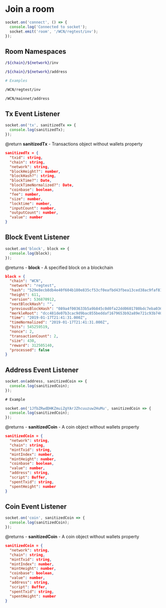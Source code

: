 # Join a room

```javascript
socket.on('connect', () => {
  console.log('Connected to socket');
  socket.emit('room', '/WCN/regtest/inv');
});
```

## Room Namespaces

```sh
/${chain}/${network}/inv

/${chain}/${network}/address

# Examples

/WCN/regtest/inv

/WCN/mainnet/address
```

## Tx Event Listener

```javascript
socket.on('tx', sanitizedTx => {
  console.log(sanitizedTx);
});
```

@return **sanitizedTx** - Transactions object without wallets property

```json
sanitizedTx = {
  "txid": string,
  "chain": string,
  "network": string,
  "blockHeight?": number,
  "blockHash?": string,
  "blockTime?": Date,
  "blockTimeNormalized?": Date,
  "coinbase": boolean,
  "fee": number,
  "size": number,
  "locktime": number,
  "inputCount": number,
  "outputCount": number,
  "value": number
}
```

## Block Event Listener

```javascript
socket.on('block', block => {
  console.log(block);
});
```

@returns - **block** - A specified block on a blockchain

```json
block = {
  "chain": "WCN",
  "network": "regtest",
  "hash": "529e8ecb8db4e40f604b180e835cf53cf0eafbd43fbea13ced38ac9faf819560",
  "height": 611,
  "version": 536870912,
  "nextBlockHash": "",
  "previousBlockHash": "089a4f003633b5a9b845c0d0fa22dd0601780bdc7eba0367ae89d11809552cd7",
  "merkleRoot": "dcc481de07b3cac9d9bac855beddaf1679653b92a89e721c93b740d6d4f39ade",
  "time": "2019-01-17T21:41:31.000Z",
  "timeNormalized": "2019-01-17T21:41:31.000Z",
  "bits": 545259519,
  "nonce": 2,
  "transactionCount": 2,
  "size": 430,
  "reward": 312505140,
  "processed": false
}
```

## Address Event Listener

```javascript
socket.on(address, sanitizedCoin => {
  console.log(sanitizedCoin);
});

# Example

socket.on('1JfbZRwdDHKZmuiZgYArJZhcuuzuw2HuMu', sanitizedCoin => {
  console.log(sanitizedCoin);
});
```

@returns - **sanitizedCoin** - A coin object without wallets property

```json
sanitizedCoin = {
  "network": string,
  "chain": string,
  "mintTxid": string,
  "mintIndex": number,
  "mintHeight": number,
  "coinbase": boolean,
  "value": number,
  "address": string,
  "script": Buffer,
  "spentTxid": string,
  "spentHeight": number
}
```

## Coin Event Listener

```javascript
socket.on('coin', sanitizedCoin => {
  console.log(sanitizedCoin);
});
```

@returns - **sanitizedCoin** - A coin object without wallets property

```json
sanitizedCoin = {
  "network": string,
  "chain": string,
  "mintTxid": string,
  "mintIndex": number,
  "mintHeight": number,
  "coinbase": boolean,
  "value": number,
  "address": string,
  "script": Buffer,
  "spentTxid": string,
  "spentHeight": number
}
```
